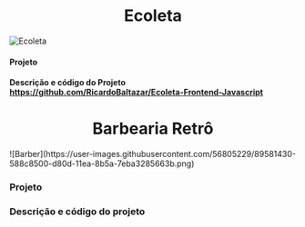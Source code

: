 <h1 align="center">Ecoleta</h1>  
  
![Ecoleta](https://user-images.githubusercontent.com/56805229/89372434-8b733380-d6bc-11ea-8aba-d62e8cea5cc7.png)  
  
#### Projeto  
#### Descrição e código do Projeto https://github.com/RicardoBaltazar/Ecoleta-Frontend-Javascript  
  
  
  
  <h1 align="center">Barbearia Retrô</h1>  
  ![Barber](https://user-images.githubusercontent.com/56805229/89581430-588c8500-d80d-11ea-8b5a-7eba3285663b.png)  
    
 ### Projeto  
 ### Descrição e código do projeto
